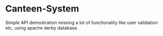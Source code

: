 # Canteen-System

Simple API demostration missing a lot of functionality like user validation etc, using apache derby database.
